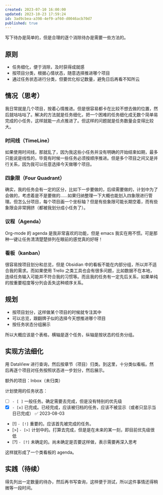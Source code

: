 ```yaml
---
created: 2023-07-10 16:00:00
updated: 2023-10-23 17:59:24
id: 3ad9cbea-a398-4ef9-af60-d0046acb70d7
published: true
---
```


写下待办是简单的，但是合理的逐个消除待办是需要一些方法的。

## 原则

- 任务细化，便于消除，及时获得成就感
- 按项目分类，根据心情状态，随意选择推进哪个项目
- 通过任务状态进行分类，但要优化标记数量，避免日后再看不知所云

## 情况（思考）

我日常就是几个项目，按着心情推进。但是很容易都卡在比较不想去做的位置，然后就咕咕咕了。解决的方法就是任务细化，把一个困难的任务细化成无数个简单易完成的小任务，这样就能一点点推进了。但这样的问题就是任务数量会变得比较大。

### 时间线（TimeLine）

如果使用时间线，那就乱了，因为我这些小任务并没有明确的开始结束如期，最多只能说是线性的，毕竟有时候一些任务必须按顺序推进。但是多个项目之间又是并行关系，因为我可以任意选择今天做哪个项目。

### 四象限（Four Quadrant）

确实，我的任务会有一定的区分，比如下一步要做的，后续需要做的，计划中为了会做的，考虑着是不是要做的……如果归纳整理一下大概也能划入四象限进行管理。但怎么分项目，每个项目画一个坐标轴？但是有些象限可能长期空着，而有些象限会非常拥挤（都被我划分成小任务了）。

### 议程（Agenda）

Org-mode 的 agenda 是我非常喜欢的功能，但是 emacs 我实在用不惯。可是那种一键让任务清清楚楚排列在眼前的感觉真的好呀！

### 看板（kanban）

很容易按项目划分和总览，但是 Obsidian 中的看板不能在内部分组，所以并不适合我的需求。而如果使用 Trello 之类工具也会有很多问题，比如数据不在本地，连续任务输入可能并不符合我的习惯等。而且我的任务有一定先后关系，如果单纯的按重要程度等分列会丢失这种顺序关系。

## 规划

- 按项目划分，这样做某个项目的时候就专注其中
- 可以总览，跟翻牌子似的选择今天想推进哪个项目
- 按任务状态分组展示

所以大概应该是个表格，横轴是逐个任务，纵轴是按状态的任务分组。

## 实现方法细化

用 DataView 进行查询，然后按章节（项目）归类。到这里，十分类似看板。然后再逐个项目对任务按照状态进一步划分，然后展示。

额外的项目：Inbox（未归类）

计划使用的任务状态：

- [ ] `- [ ]` 一般任务。确定需要去完成，但是没有特别的优先级
- [x] `- [x]` 已完成。已经完成，应该被归档的任务，应该不被显示（或者只显示当日已完成） ✅ 2023-08-03
- [!]  `- [!]` 重要的。应该首先被完成的任务。
- [>]  `- [>]` 计划中的。打算去完成，但是是在未来的某一刻，即目前优先级很低
- [?] `- [?]` 未确定的。尚未确定是否要这样做，表示需要再深入思考

这样就形成了一个类看板的 agenda。

## 实践（待续）

得先列出一定数量的待办，然后再书写查询，这样便于测试，所以这件事情还得稍微等一段时间。